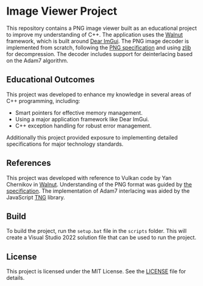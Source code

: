 # Image Viewer Project

This repository contains a PNG image viewer built as an educational project to improve my understanding of C++. The application uses the [Walnut](https://github.com/StudioCherno/Walnut) framework, which is built around [Dear ImGui](https://github.com/ocornut/imgui). The PNG image decoder is implemented from scratch, following the [PNG specification](https://www.w3.org/TR/png-3/#) and using [zlib](https://www.zlib.net/) for decompression. The decoder includes support for deinterlacing based on the Adam7 algorithm.

## Educational Outcomes

This project was developed to enhance my knowledge in several areas of C++ programming, including:
- Smart pointers for effective memory management.
- Using a major application framework like Dear ImGui.
- C++ exception handling for robust error management.

Additionally this project provided exposure to implementing detailed specifications for major technology standards. 

## References

This project was developed with reference to Vulkan code by Yan Chernikov in [Walnut](https://github.com/StudioCherno/Walnut). Understanding of the PNG format was guided by [the specification](https://www.w3.org/TR/png-3/#). The implementation of Adam7 interlacing was aided by the JavaScript [TNG](https://github.com/chjj/tng/tree/master) library.

## Build

To build the project, run the `setup.bat` file in the `scripts` folder. This will create a Visual Studio 2022 solution file that can be used to run the project.

## License

This project is licensed under the MIT License. See the [LICENSE](LICENSE) file for details.
